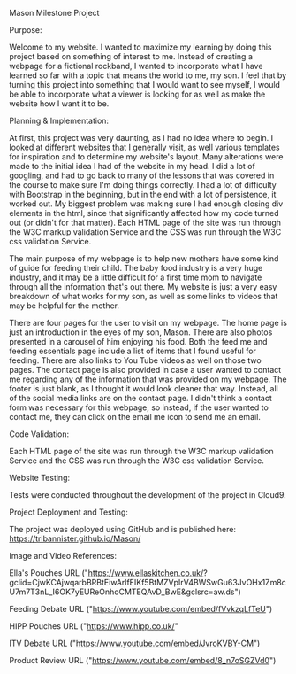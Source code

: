 
Mason Milestone Project

Purpose:

Welcome to my website. I wanted to maximize my learning by doing this project based on something of interest to me. Instead of creating a webpage for a fictional rockband, I wanted to incorporate what I have learned so far with a topic that means the world to me, my son. I feel that by turning this project into something that I would want to see myself, I would be able to incorporate what a viewer is looking for as well as make the website how I want it to be.

Planning & Implementation:

At first, this project was very daunting, as I had no idea where to begin. I looked at different websites that I generally visit, as well various templates for inspiration and to determine my website's layout.
Many alterations were made to the initial idea I had of the website in my head. I did a lot of googling, and had to go back to many of the lessons that was covered in the course to make sure I'm doing things correctly. I had a lot of difficulty with Bootstrap in the beginning, but in the end with a lot of persistence, it worked out. My biggest problem was making sure I had enough closing div elements in the html, since that significantly affected how my code turned out (or didn't for that matter). Each HTML page of the site was run through the W3C markup validation Service and the CSS was run through the W3C css validation Service.

The main purpose of my webpage is to help new mothers have some kind of guide for feeding their child. The baby food industry is a very huge industry, and it may be a little difficult for a first time mom to navigate through all the information that's out there. My website is just a very easy breakdown of what works for my son, as well as some links to videos that may be helpful for the mother.

There are four pages for the user to visit on my webpage. The home page is just an introduction in the eyes of my son, Mason. There are also photos presented in a carousel of him enjoying his food. Both the feed me and feeding essentials page include a list of items that I found useful for feeding. There are also links to You Tube videos as well on those two pages. The contact page is also provided in case a user wanted to contact me regarding any of the information that was provided on my webpage. The footer is just blank, as I thought it would look cleaner that way. Instead, all of the social media links are on the contact page. I didn't think a contact form was necessary for this webpage, so instead, if the user wanted to contact me, they can click on the email me icon to send me an email.



Code Validation:

Each HTML page of the site was run through the W3C markup validation Service and the CSS was run through the W3C css validation Service.



Website Testing:

Tests were conducted throughout the development of the project in Cloud9.




Project Deployment and Testing:

The project was deployed using GitHub and is published here: https://tribannister.github.io/Mason/




Image and Video References:

Ella's Pouches URL ("https://www.ellaskitchen.co.uk/? gclid=CjwKCAjwqarbBRBtEiwArlfEIKf5BtMZVpIrV4BWSwGu63JvOHx1Zm8cU7m7T3nL_I6OK7yEUReOnhoCMTEQAvD_BwE&gclsrc=aw.ds")

Feeding Debate URL ("https://www.youtube.com/embed/fVvkzqLfTeU")

HIPP Pouches URL ("https://www.hipp.co.uk/"

ITV Debate URL ("https://www.youtube.com/embed/JvroKVBY-CM")

Product Review URL ("https://www.youtube.com/embed/8_n7oSGZVd0")
